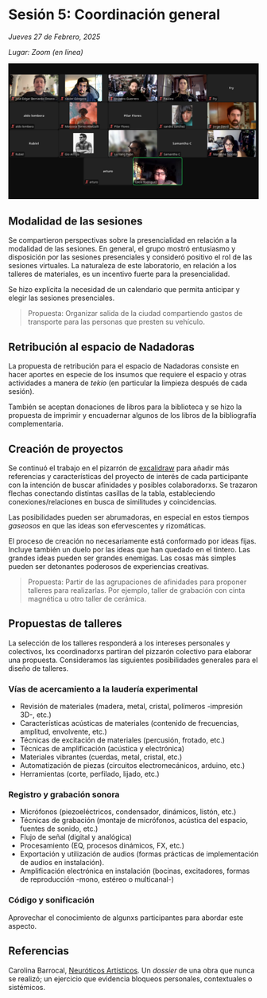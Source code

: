 # Sesión 5: Coordinación general

_Jueves 27 de Febrero, 2025_

_Lugar: Zoom (en línea)_

![Vista de galería de la sesión de Zoom](../img/sesion5/screenshot.png)

## Modalidad de las sesiones

Se compartieron perspectivas sobre la presencialidad en relación a la modalidad de las sesiones.
En general, el grupo mostró entusiasmo y disposición por las sesiones presenciales y consideró positivo el rol de las sesiones virtuales.
La naturaleza de este laboratorio, en relación a los talleres de materiales, es un incentivo fuerte para la presencialidad.

Se hizo explícita la necesidad de un calendario que permita anticipar y elegir las sesiones presenciales.

> Propuesta: Organizar salida de la ciudad compartiendo gastos de transporte para las personas que presten su vehículo.

## Retribución al espacio de Nadadoras

La propuesta de retribución para el espacio de Nadadoras consiste en hacer aportes en especie de los insumos que requiere el espacio y otras actividades a manera de _tekio_ (en particular la limpieza después de cada sesión).

También se aceptan donaciones de libros para la biblioteca y se hizo la propuesta de imprimir y encuadernar algunos de los libros de la bibliografía complementaria.

## Creación de proyectos

Se continuó el trabajo en el pizarrón de [excalidraw](https://excalidraw.com/) para añadir más referencias y características del proyecto de interés de cada participante con la intención de buscar afinidades y posibles colaboradorxs.
Se trazaron flechas conectando distintas casillas de la tabla, estableciendo conexiones/relaciones en busca de similitudes y coincidencias.

Las posibilidades pueden ser abrumadoras, en especial en estos tiempos _gaseosos_ en que las ideas son efervescentes y rizomáticas.

El proceso de creación no necesariamente está conformado por ideas fijas.
Incluye también un duelo por las ideas que han quedado en el tintero.
Las grandes ideas pueden ser grandes enemigas.
Las cosas más simples pueden ser detonantes poderosos de experiencias creativas.

> Propuesta: Partir de las agrupaciones de afinidades para proponer talleres para realizarlas.
> Por ejemplo, taller de grabación con cinta magnética u otro taller de cerámica.

## Propuestas de talleres

La selección de los talleres responderá a los intereses personales y colectivos,
lxs coordinadorxs partiran del pizzarón colectivo para elaborar una propuesta.
Consideramos las siguientes posibilidades generales para el diseño de talleres.

### Vías de acercamiento a la laudería experimental

- Revisión de materiales (madera, metal, cristal, polímeros -impresión 3D-, etc.)
- Características acústicas de materiales (contenido de frecuencias, amplitud, envolvente, etc.)
- Técnicas de excitación de materiales (percusión, frotado, etc.)
- Técnicas de amplificación (acústica y electrónica)
- Materiales vibrantes (cuerdas, metal, cristal, etc.)
- Automatización de piezas (circuitos electromecánicos, arduino, etc.)
- Herramientas (corte, perfilado, lijado, etc.)

### Registro y grabación sonora

- Micrófonos (piezoeléctricos, condensador, dinámicos, listón, etc.)
- Técnicas de grabación (montaje de micrófonos, acústica del espacio, fuentes de sonido, etc.)
- Flujo de señal (digital y analógica)
- Procesamiento (EQ, procesos dinámicos, FX, etc.)
- Exportación y utilización de audios (formas prácticas de implementación de audios en instalación).
- Amplificación electrónica en instalación (bocinas, excitadores, formas de reproducción -mono, estéreo o multicanal-)

### Código y sonificación

Aprovechar el conocimiento de algunxs participantes para abordar este aspecto.

## Referencias

Carolina Barrocal, [Neuróticos Artísticos](https://www.neuroticosartisticos.com).
Un _dossier_ de una obra que nunca se realizó; un ejercicio que evidencia bloqueos personales, contextuales o sistémicos.
